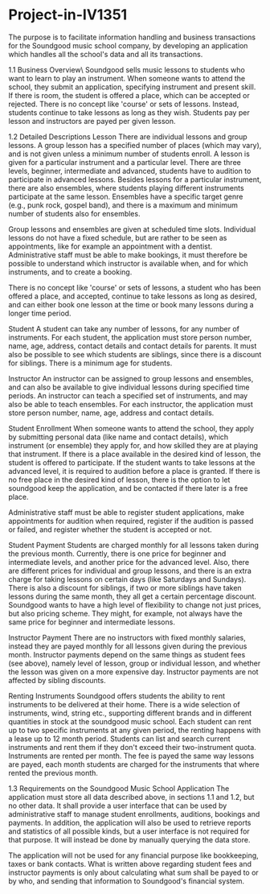 # Project-in-IV1351

The purpose is to facilitate information handling and business transactions for the Soundgood music school company, by developing an application which handles all the school's data and all its transactions.

1.1 Business Overview\\
Soundgood sells music lessons to students who want to learn to play an instrument. When someone wants to attend the school, they submit an application, specifying instrument and present skill. If there is room, the student is offered a place, which can be accepted or rejected. There is no concept like 'course' or sets of lessons. Instead, students continue to take lessons as long as they wish. Students pay per lesson and instructors are payed per given lesson.

1.2 Detailed Descriptions
Lesson
There are individual lessons and group lessons. A group lesson has a specified number of places (which may vary), and is not given unless a minimum number of students enroll. A lesson is given for a particular instrument and a particular level. There are three levels, beginner, intermediate and advanced, students have to audition to participate in advanced lessons. Besides lessons for a particular instrument, there are also ensembles, where students playing different instruments participate at the same lesson. Ensembles have a specific target genre (e.g., punk rock, gospel band), and there is a  maximum and minimum number of students also for ensembles.

Group lessons and ensembles are given at scheduled time slots. Individual lessons do not have a fixed schedule, but are rather to be seen as appointments, like for example an appointment with a dentist. Administrative staff must be able to make bookings, it must therefore be possible to understand which instructor is available when, and for which instruments, and to create a booking.

There is no concept like 'course' or sets of lessons, a student who has been offered a place, and accepted, continue to take lessons as long as desired, and can either book one lesson at the time or book many lessons during a longer time period.

Student
A student can take any number of lessons, for any number of instruments. For each student, the application must store person number, name, age, address, contact details and contact details for parents. It must also be possible to see which students are siblings, since there is a discount for siblings. There is a minimum age for students.

Instructor
An instructor can be assigned to group lessons and ensembles, and can also be available to give individual lessons during specified time periods. An instructor can teach a specified set of instruments, and may also be able to teach ensembles. For each instructor, the application must store person number, name, age, address and contact details. 

Student Enrollment
When someone wants to attend the school, they apply by submitting personal data (like name and contact details), which instrument (or ensemble) they apply for, and how skilled they are at playing that instrument. If there is a place available in the desired kind of lesson, the student is offered to participate. If the student wants to take lessons at the advanced level, it is required to audition before a place is granted. If there is no free place in the desired kind of lesson, there is the option to let soundgood keep the application, and be contacted if there later is a free place.

Administrative staff must be able to register student applications, make appointments for audition when required, register if the audition is passed or failed, and register whether the student is accepted or not.

Student Payment
Students are charged monthly for all lessons taken during the previous month. Currently, there is one price for beginner and intermediate levels, and another price for the advanced level. Also, there are different prices for individual and group lessons, and there is an extra charge for taking lessons on certain days (like Saturdays and Sundays). There is also a discount for siblings, if two or more siblings have taken lessons during the same month, they all get a certain percentage discount. Soundgood wants to have a high level of flexibility to change not just prices, but also pricing scheme. They might, for example, not always have the same price for beginner and intermediate lessons.

Instructor Payment
There are no instructors with fixed monthly salaries, instead they are payed monthly for all lessons given during the previous month. Instructor payments depend on the same things as student fees (see above), namely level of lesson, group or individual lesson, and whether the lesson was given on a more expensive day. Instructor payments are not affected by sibling discounts.

Renting Instruments
Soundgood offers students the ability to rent instruments to be delivered at their home. There is a wide selection of instruments, wind, string etc., supporting different brands and in different quantities in stock at the soundgood music school. Each student can rent up to two specific instruments at any given period, the renting happens with a lease up to 12 month period. Students can list and search current instruments and rent them if they don't exceed their two-instrument quota. Instruments are rented per month. The fee is payed the same way lessons are payed, each month students are charged for the instruments that where rented the previous month.

1.3 Requirements on the Soundgood Music School Application
The application must store all data described above, in sections 1.1 and 1.2, but no other data. It shall provide a user interface that can be used by administrative staff to manage student enrollments, auditions, bookings and payments. In addition, the application will also be used to retrieve reports and statistics of all possible kinds, but a user interface is not required for that purpose. It will instead be done by manually querying the data store.

The application will not be used for any financial purpose like bookkeeping, taxes or bank contacts. What is written above regarding student fees and instructor payments is only about calculating what sum shall be payed to or by who, and sending that information to Soundgood's financial system.
